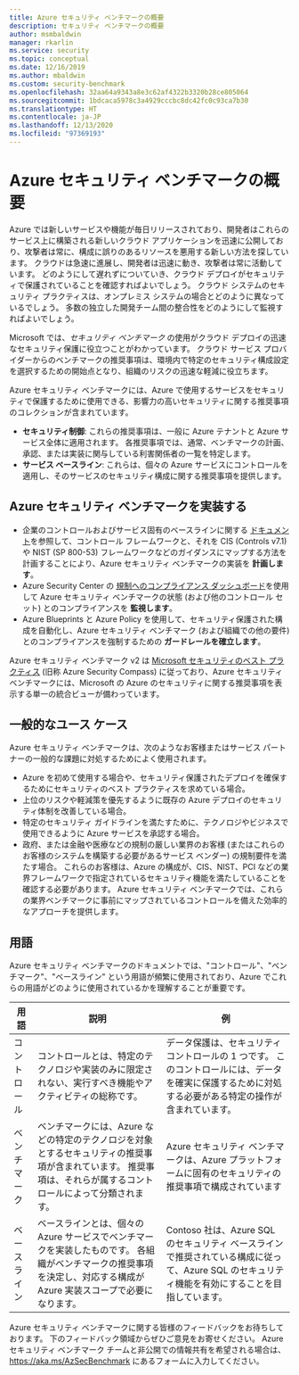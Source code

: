 ```yaml
---
title: Azure セキュリティ ベンチマークの概要
description: セキュリティ ベンチマークの概要
author: msmbaldwin
manager: rkarlin
ms.service: security
ms.topic: conceptual
ms.date: 12/16/2019
ms.author: mbaldwin
ms.custom: security-benchmark
ms.openlocfilehash: 32aa64a9343a8e3c62af4322b3320b28ce805064
ms.sourcegitcommit: 1bdcaca5978c3a4929cccbc8dc42fc0c93ca7b30
ms.translationtype: HT
ms.contentlocale: ja-JP
ms.lasthandoff: 12/13/2020
ms.locfileid: "97369193"
---
```

# <a name="azure-security-benchmark-introduction"></a>Azure セキュリティ ベンチマークの概要

Azure では新しいサービスや機能が毎日リリースされており、開発者はこれらのサービス上に構築される新しいクラウド アプリケーションを迅速に公開しており、攻撃者は常に、構成に誤りのあるリソースを悪用する新しい方法を探しています。 クラウドは急速に進展し、開発者は迅速に動き、攻撃者は常に活動しています。 どのようにして遅れずについていき、クラウド デプロイがセキュリティで保護されていることを確認すればよいでしょう。 クラウド システムのセキュリティ プラクティスは、オンプレミス システムの場合とどのように異なっているでしょう。 多数の独立した開発チーム間の整合性をどのようにして監視すればよいでしょう。

Microsoft では、*セキュリティ ベンチマーク* の使用がクラウド デプロイの迅速なセキュリティ保護に役立つことがわかっています。 クラウド サービス プロバイダーからのベンチマークの推奨事項は、環境内で特定のセキュリティ構成設定を選択するための開始点となり、組織のリスクの迅速な軽減に役立ちます。

Azure セキュリティ ベンチマークには、Azure で使用するサービスをセキュリティで保護するために使用できる、影響力の高いセキュリティに関する推奨事項のコレクションが含まれています。

- **セキュリティ制御**: これらの推奨事項は、一般に Azure テナントと Azure サービス全体に適用されます。 各推奨事項では、通常、ベンチマークの計画、承認、または実装に関与している利害関係者の一覧を特定します。 
- **サービス ベースライン**: これらは、個々の Azure サービスにコントロールを適用し、そのサービスのセキュリティ構成に関する推奨事項を提供します。

## <a name="implement-the-azure-security-benchmark"></a>Azure セキュリティ ベンチマークを実装する
- 企業のコントロールおよびサービス固有のベースラインに関する [ドキュメント](overview.md)を参照して、コントロール フレームワークと、それを CIS (Controls v7.1) や NIST (SP 800-53) フレームワークなどのガイダンスにマップする方法を計画することにより、Azure セキュリティ ベンチマークの実装を **計画します**。
- Azure Security Center の [規制へのコンプライアンス ダッシュボード](../../security-center/security-center-compliance-dashboard.md)を使用して Azure セキュリティ ベンチマークの状態 (および他のコントロール セット) とのコンプライアンスを **監視します**。
- Azure Blueprints と Azure Policy を使用して、セキュリティ保護された構成を自動化し、Azure セキュリティ ベンチマーク (および組織での他の要件) とのコンプライアンスを強制するための **ガードレールを確立します**。
 
Azure セキュリティ ベンチマーク v2 は [Microsoft セキュリティのベスト プラクティス](/security/compass/microsoft-security-compass-introduction) (旧称 Azure Security Compass) に従っており、Azure セキュリティ ベンチマークには、Microsoft の Azure のセキュリティに関する推奨事項を表示する単一の統合ビューが備わっています。

## <a name="common-use-cases"></a>一般的なユース ケース

Azure セキュリティ ベンチマークは、次のようなお客様またはサービス パートナーの一般的な課題に対処するためによく使用されます。
- Azure を初めて使用する場合や、セキュリティ保護されたデプロイを確保するためにセキュリティのベスト プラクティスを求めている場合。
- 上位のリスクや軽減策を優先するように既存の Azure デプロイのセキュリティ体制を改善している場合。
- 特定のセキュリティ ガイドラインを満たすために、テクノロジやビジネスで使用できるように Azure サービスを承認する場合。
- 政府、または金融や医療などの規制の厳しい業界のお客様 (またはこれらのお客様のシステムを構築する必要があるサービス ベンダー) の規制要件を満たす場合。 これらのお客様は、Azure の構成が、CIS、NIST、PCI などの業界フレームワークで指定されているセキュリティ機能を満たしていることを確認する必要があります。 Azure セキュリティ ベンチマークでは、これらの業界ベンチマークに事前にマップされているコントロールを備えた効率的なアプローチを提供します。

## <a name="terminology"></a>用語

Azure セキュリティ ベンチマークのドキュメントでは、"コントロール"、"ベンチマーク"、"ベースライン" という用語が頻繁に使用されており、Azure でこれらの用語がどのように使用されているかを理解することが重要です。


| 用語 | 説明 | 例 |
|--|--|--|
| コントロール | コントロールとは、特定のテクノロジや実装のみに限定されない、実行すべき機能やアクティビティの総称です。 | データ保護は、セキュリティ コントロールの 1 つです。 このコントロールには、データを確実に保護するために対処する必要がある特定の操作が含まれています。 |
| ベンチマーク | ベンチマークには、Azure などの特定のテクノロジを対象とするセキュリティの推奨事項が含まれています。 推奨事項は、それらが属するコントロールによって分類されます。 | Azure セキュリティ ベンチマークは、Azure プラットフォームに固有のセキュリティの推奨事項で構成されています |
| ベースライン | ベースラインとは、個々の Azure サービスでベンチマークを実装したものです。 各組織がベンチマークの推奨事項を決定し、対応する構成が Azure 実装スコープで必要になります。 | Contoso 社は、Azure SQL のセキュリティ ベースラインで推奨されている構成に従って、Azure SQL のセキュリティ機能を有効にすることを目指しています。

Azure セキュリティ ベンチマークに関する皆様のフィードバックをお待ちしております。 下のフィードバック領域からぜひご意見をお寄せください。 Azure セキュリティ ベンチマーク チームと非公開での情報共有を希望される場合は、 https://aka.ms/AzSecBenchmark にあるフォームに入力してください。
